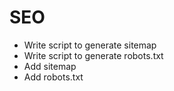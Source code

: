 [//]: # (todo:)
# SEO

 - Write script to generate sitemap
 - Write script to generate robots.txt
 - Add sitemap 
 - Add robots.txt
